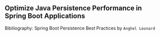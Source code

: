## Optimize Java Persistence Performance in Spring Boot Applications ##

Bibiliography: Spring Boot Persistence Best Practices by `Anghel Leonard`
